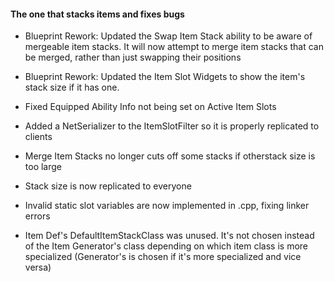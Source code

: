 #### The one that stacks items and fixes bugs

* Blueprint Rework: Updated the Swap Item Stack ability to be aware of mergeable item stacks.  It will now attempt to merge item stacks that can be merged, rather than just swapping their positions
* Blueprint Rework: Updated the Item Slot Widgets to show the item's stack size if it has one.  

* Fixed Equipped Ability Info not being set on Active Item Slots
* Added a NetSerializer to the ItemSlotFilter so it is properly replicated to clients

 * Merge Item Stacks no longer cuts off some stacks if otherstack size is too large
 * Stack size is now replicated to everyone
 * Invalid static slot variables are now implemented in .cpp, fixing linker errors
 * Item Def's DefaultItemStackClass was unused.  It's not chosen instead of the Item Generator's class depending on which item class is more specialized (Generator's is chosen if it's more specialized and vice versa)